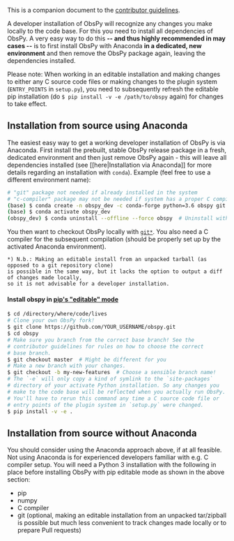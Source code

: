 This is a companion document to the [contributor guidelines](https://github.com/obspy/obspy/blob/master/CONTRIBUTING.md).

A developer installation of ObsPy will recognize any changes you make locally to the code base. For this you need to install all dependencies of ObsPy. A very easy way to do this **-- and thus highly recommended in may cases --** is to first install ObsPy with Anaconda **in a dedicated, new environment** and then remove the ObsPy package again, leaving the dependencies installed.

Please note: When working in an editable installation and making changes to either any C source code files or making changes to the plugin system (`ENTRY_POINTS` in `setup.py`), you need to subsequently refresh the editable pip installation (do `$ pip install -v -e /path/to/obspy` again) for changes to take effect.

## Installation from source using Anaconda

The easiest easy way to get a working developer installation of ObsPy is via Anaconda. First install the prebuilt, stable ObsPy release package in a fresh, dedicated environment and then just remove ObsPy again - this will leave all dependencies installed (see [[here|Installation via Anaconda]] for more details regarding an installation with `conda`). Example (feel free to use a different environment name):

```bash
# "git" package not needed if already installed in the system
# "c-compiler" package may not be needed if system has a proper C compiler setup
(base) $ conda create -n obspy_dev -c conda-forge python=3.6 obspy git c-compiler
(base) $ conda activate obspy_dev
(obspy_dev) $ conda uninstall --offline --force obspy  # Uninstall without removing dependencies
```

You then want to checkout ObsPy locally with [`git*`](https://git-scm.com/). You also need a C compiler for the subsequent compilation (should be properly set up by the activated Anaconda environment).

    *) N.b.: Making an editable install from an unpacked tarball (as opposed to a git repository clone)
    is possible in the same way, but it lacks the option to output a diff of changes made locally,
    so it is not advisable for a developer installation.

#### Install obspy in [pip's "editable" mode](https://pip.pypa.io/en/stable/reference/pip_install/#editable-installs) 

```bash
$ cd /directory/where/code/lives
# Clone your own ObsPy fork!
$ git clone https://github.com/YOUR_USERNAME/obspy.git
$ cd obspy
# Make sure you branch from the correct base branch! See the
# contributor guidelines for rules on how to choose the correct
# base branch.
$ git checkout master  # Might be different for you
# Make a new branch with your changes.
$ git checkout -b my-new-features  # Choose a sensible branch name!
# The `-e` will only copy a kind of symlink to the `site-packages`
# directory of your activate Python installation. So any changes you
# make to the code base will be reflected when you actually run ObsPy.
# You'll have to rerun this command any time a C source code file or
# entry points of the plugin system in `setup.py` were changed.
$ pip install -v -e .
```

## Installation from source without Anaconda

You should consider using the Anaconda approach above, if at all feasible. Not using Anaconda is for experienced developers familiar with e.g. C compiler setup. You will need a Python 3 installation with the following in place before installing ObsPy with pip editable mode as shown in the above section:

 - pip
 - numpy
 - C compiler
 - git (optional, making an editable installation from an unpacked tar/zipball is possible but much less convenient to track changes made locally or to prepare Pull requests)